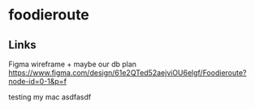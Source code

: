 # foodieroute




## Links

Figma wireframe + maybe our db plan 
https://www.figma.com/design/61e2QTed52aejviOU6elgf/Foodieroute?node-id=0-1&p=f



testing my mac asdfasdf